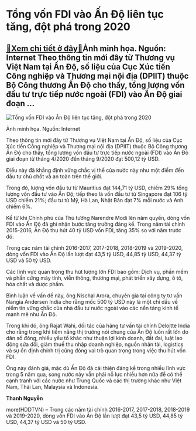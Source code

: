 Tổng vốn FDI vào Ấn Độ liên tục tăng, đột phá trong 2020
========================================================

[:gift:Xem chi tiết ở đây:gift:](https://hddtvn.com/tong-von-fdi-vao-an-do-lien-tuc-tang-dot-pha-trong-2020/)Ảnh minh họa. Nguồn: Internet Theo thông tin mới đây từ Thương vụ Việt Nam tại Ấn Độ, số liệu của Cục Xúc tiến Công nghiệp và Thương mại nội địa (DPIIT) thuộc Bộ Công thương Ấn Độ cho thấy, tổng lượng vốn đầu tư trực tiếp nước ngoài (FDI) vào Ấn Độ giai đoạn …
--------------------------------------------------------------------------------------------------------------------------------------------------------------------------------------------------------------------------------------------------------------------





![Tổng vốn FDI vào Ấn Độ liên tục tăng, đột phá trong 2020](https://hddtvn.com/wp-content/uploads/2021/01/5857_FDI.jpg "Tổng vốn FDI vào Ấn Độ liên tục tăng, đột phá trong 2020")


Ảnh minh họa. Nguồn: Internet



Theo thông tin mới đây từ Thương vụ Việt Nam tại Ấn Độ, số liệu của Cục Xúc tiến Công nghiệp và Thương mại nội địa (DPIIT) thuộc Bộ Công thương Ấn Độ cho thấy, tổng lượng vốn đầu tư trực tiếp nước ngoài (FDI) vào Ấn Độ giai đoạn từ tháng 4/2020 đến tháng 9/2020 đạt 500,12 tỷ USD.


Điều này đã khẳng định vững chắc vị thế của nước này như một điểm đến đầu tư chủ chốt và an toàn trên thế giới.


Trong đó, lượng vốn đầu tư từ Mauritius đạt 144,71 tỷ USD, chiếm 29% tổng lượng vốn đầu tư vào Ấn Độ; tiếp theo là vốn đầu tư từ Singapore đạt 106 tỷ USD chiếm 21%; đầu tư từ Mỹ, Hà Lan, Nhật Bản đạt 7% mỗi nước và Anh chiếm 6%.


Kể từ khi Chính phủ của Thủ tướng Narendre Modi lên năm quyền, dòng vốn FDI vào Ấn Độ đã ghi nhận bước tăng trưởng đáng kể. Trong năm tài chính 2015-2016, Ấn Độ thu hút 40 tỷ USD vốn FDI, tăng 35% so với năm trước đó.


Trong các năm tài chính 2016-2017, 2017-2018, 2018-2019 và 2019-2020, dòng vốn FDI vào Ấn Độ lần lượt đạt 43,5 tỷ USD, 44,85 tỷ USD, 44,37 tỷ USD và 50 tỷ USD.


Các lĩnh vực quan trọng thu hút lượng lớn FDI bao gồm: Dịch vụ, phần mềm và phần cứng máy tính, viễn thông, thương mại, phát triển xây dựng, ô tô, hóa chất và dược phẩm.


Bình luận về vấn đề này, ông Nischal Arora, chuyên gia tại công ty tư vấn Nangia Andersen India cho rằng mốc 500 tỷ USD này là một chỉ dấu về niềm tin vững chắc của nhà đầu tư nước ngoài vào các nền tảng kinh tế mạnh mẽ như Ấn Độ.


Trong khi đó, ông Rajat Wahi, đối tác của hãng tư vấn tài chính Deloitte India cho rằng trong khi tiềm năng thị trường nói chung của Ấn Độ luôn rất lớn do dân số đông, nhiều yếu tố khác như thuận lợi kinh doanh, đất đai, luật lao động sửa đổi, giảm thuế thu nhập doanh nghiệp, nguồn nhân tài, logistics và sự ổn định chính trị cũng đóng vai trò quan trọng trong việc thu hút vốn FDI.


Ông này đánh giá, mặc dù Ấn Độ đã cải thiện đáng kể trong nhiều lĩnh vực trong 5 năm qua, song nước này vẫn phải nỗ lực nhiều hơn nữa để có thể cạnh tranh với các nước như Trung Quốc và các thị trường khác như Việt Nam, Thái Lan, Malaysia và Indonesia.




**Thanh Nguyễn**



more(HDDTVN) – Trong các năm tài chính 2016-2017, 2017-2018, 2018-2019 và 2019-2020, dòng vốn FDI vào Ấn Độ lần lượt đạt 43,5 tỷ USD, 44,85 tỷ USD, 44,37 tỷ USD và 50 tỷ USD.

